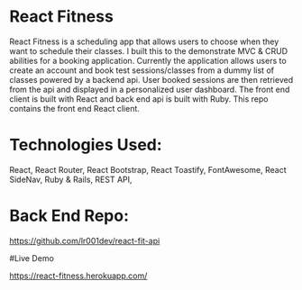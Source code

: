 # React Fitness

React Fitness is a scheduling app that allows users to choose when they want to schedule their classes.
I built this to the demonstrate MVC & CRUD abilities for a booking application. Currently the application allows
users to create an account and book test sessions/classes from a dummy list of classes powered by a backend api.
User booked sessions are then retrieved from the api and displayed in a personalized user dashboard.
The front end client is built with React and back end api is built with Ruby.
This repo contains the front end React client.

# Technologies Used:

React, React Router, React Bootstrap, React Toastify, FontAwesome, React SideNav, Ruby & Rails, REST API,

# Back End Repo:

https://github.com/lr001dev/react-fit-api


#Live Demo

https://react-fitness.herokuapp.com/
